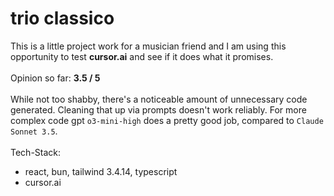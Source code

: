 # trio classico

This is a little project work for a musician friend and I am using this opportunity to test **cursor.ai** and see if it does what it promises.
<br><br>
Opinion so far: **3.5 / 5** <br><br>
While not too shabby, there's a noticeable amount of unnecessary code generated. Cleaning that up via prompts doesn't work reliably. For more complex code gpt `o3-mini-high` does a pretty good job, compared to `Claude Sonnet 3.5`.
<br>
<br>
Tech-Stack:

-   react, bun, tailwind 3.4.14, typescript
-   cursor.ai
